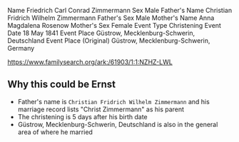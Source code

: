 Name	Friedrich Carl Conrad Zimmermann
Sex	Male
Father's Name	Christian Fridrich Wilhelm Zimmermann
Father's Sex	Male
Mother's Name	Anna Magdalena Rosenow
Mother's Sex	Female
Event Type	Christening
Event Date	18 May 1841
Event Place	Güstrow, Mecklenburg-Schwerin, Deutschland
Event Place (Original)	Güstrow, Mecklenburg-Schwerin, Germany

https://www.familysearch.org/ark:/61903/1:1:NZHZ-LWL

## Why this could be Ernst

* Father's name is `Christian Fridrich Wilhelm Zimmermann` and his marriage record lists "Christ Zimmermann" as his parent
* The christening is 5 days after his birth date
* Güstrow, Mecklenburg-Schwerin, Deutschland is also in the general area of where he married
